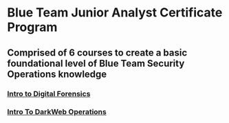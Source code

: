 # Blue Team Junior Analyst Certificate Program
## Comprised of 6 courses to create a basic foundational level of Blue Team Security Operations knowledge
### [Intro to Digital Forensics](https://github.com/alejandro-garf/Blue-Team-Junior-Analyst/blob/main/Intro%20To%20Digital%20Forensics/README.md)
### [Intro To DarkWeb Operations](https://github.com/alejandro-garf/Blue-Team-Junior-Analyst/blob/main/Intro%20to%20DarkWeb%20Operations/README.md)

